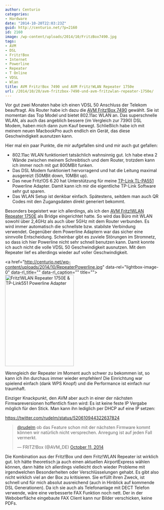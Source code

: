 ```yaml
---
author: Centurio
categories:
- Hardware
date: "2014-10-20T22:03:23Z"
guid: http://centurio.net/?p=2160
id: 2160
image: /wp-content/uploads/2014/10/FritzBox7490.jpg
tags:
- AVM
- DSL
- Fritz!Box
- Internet
- Powerline
- Repeater
- T Online
- VDSL
- Wlan
title: AVM Fritz!Box 7490 und AVM Fritz!WLAN Repeater 1750e
url: /2014/10/20/avm-fritzbox-7490-und-avm-fritzwlan-repeater-1750e/
---
```

Vor gut zwei Monaten habe ich einen VDSL 50 Anschluss der Telekom beauftragt. Als Router habe ich dazu die [AVM Fritz!Box 7490](http://www.amazon.de/gp/product/B00EO777DI) gewählt. Sie ist momentan das Top Model und bietet 802.11ac WLAN an. Das superschnelle WLAN, als auch das angeblich bessere (im Vergleich zur 7390) DSL Modem, haben mich dann zum Kauf bewegt. Schließlich habe ich mit meinem neuen MacbookPro auch endlich ein Gerät, das diese Geschwindigkeit ausnutzen kann.

Hier mal ein paar Punkte, die mir aufgefallen sind und mir auch gut gefallen:

  * 802.11ac WLAN funktioniert tatsächlich wahnsinnig gut. Ich habe etwa 2 Wände zwischen meinem Schreibtisch und dem Router, trotzdem kann ich immer noch mit gut 800MBit funken.
  * Das DSL Modem funktioniert hervorragend und hat die Leitung maximal ausgereizt (50MBit down, 10MBit up).
  * Das neue Fritz!OS 6.20 hat Unterstützung für meine [TP-Link TL-PA551](http://www.amazon.de/gp/product/B0041JKGW8) Powerline Adapter. Damit kann ich mir die eigentliche TP-Link Software sehr gut sparen.
  * Das WLAN Setup ist denkbar einfach. Spätestens, seitdem man auch QR Codes mit den Zugangsdaten direkt generiert bekommt.

Besonders begeistert war ich allerdings, als ich den [AVM Fritz!WLAN Repeater 1750E](http://www.amazon.de/gp/product/B00N80IK88) als Bridge eingerichtet hatte. So wird das Büro mit WLAN sowohl über 2,4GHz als auch über 5GHz mit dem Router verbunden. Es wird immer automatisch die schnellste bzw. stabilste Verbindung verwendet. Gegenüber dem Powerline Adaptern war das sicher eine sinnvolle Entscheidung. Scheinbar gibt es zuviele Störungen im Stromnetz, so dass ich hier Powerline nicht sehr schnell benutzen kann. Damit konnte ich auch nicht die volle VDSL 50 Geschwindigkeit ausnutzen. Mit dem Repeater lief es allerdings wieder auf voller Geschwindigkeit.

<a href="http://centurio.net/wp-content/uploads/2014/10/RepeaterPowerline.jpg" data-rel="lightbox-image-0" data-rl\_title="" data-rl\_caption="" title=""><img loading="lazy" class="aligncenter size-medium wp-image-2162" src="http://centurio.net/wp-content/uploads/2014/10/RepeaterPowerline-225x300.jpg" alt="Fritz!WLAN Repeater 1750E  & TP-Link551 Powerline Adapter" width="225" height="300" srcset="https://centurio.net/wp-content/uploads/2014/10/RepeaterPowerline-225x300.jpg 225w, https://centurio.net/wp-content/uploads/2014/10/RepeaterPowerline-768x1024.jpg 768w, https://centurio.net/wp-content/uploads/2014/10/RepeaterPowerline-800x1066.jpg 800w, https://centurio.net/wp-content/uploads/2014/10/RepeaterPowerline-26x35.jpg 26w" sizes="(max-width: 225px) 100vw, 225px" /></a>

Wenngleich der Repeater im Moment auch schwer zu bekommen ist, so kann ich ihn durchaus immer wieder empfehlen! Die Einrichtung war spielend einfach (dank WPS Knopf) und die Performance ist einfach nur traumhaft.

Einziger Knackpunkt, den AVM aber auch in einer der nächsten Firmwareversionen hoffentlich fixen wird: Es ist keine feste IP Vergabe möglich für den Stick. Man kann ihn lediglich per DHCP auf eine IP setzen:

https://twitter.com/rudelm/status/520610944322637824

<blockquote class="twitter-tweet" data-width="550" data-dnt="true">
  <p lang="de" dir="ltr">
    <a href="https://twitter.com/rudelm?ref_src=twsrc%5Etfw">@rudelm</a> ob das Feature schon mit der nächsten Firmware kommt können wir natürlich nicht versprechen. Anregung ist auf jeden Fall vermerkt.
  </p>
  
  <p>
    &mdash; FRITZ!Box (@AVM_DE) <a href="https://twitter.com/AVM_DE/status/520849380094386176?ref_src=twsrc%5Etfw">October 11, 2014</a>
  </p>
</blockquote>



Die Kombination aus der Fritz!Box und dem Fritz!WLAN Repeater ist wirklich gut. Ich hätte theoretisch ja auch einen aktuellen AirportExpress wählen können, dann hätte ich allerdings vielleicht doch wieder Probleme mit irgendwelchen Besonderheiten oder Verschlüsselungen gehabt. Es gibt also nicht wirklich viel an der Box zu kritisieren. Sie erfüllt ihren Zweck, ist schnell und für mich absolut ausreichend (auch in Hinblick auf kommende DSL Generationen). Da ich sie auch als Telefonanlage mit DECT Telefon verwende, wäre eine verbesserte FAX Funktion noch nett. Der in der Weboberfläche eingebaute FAX Client kann nur Bilder verschicken, keine PDFs.